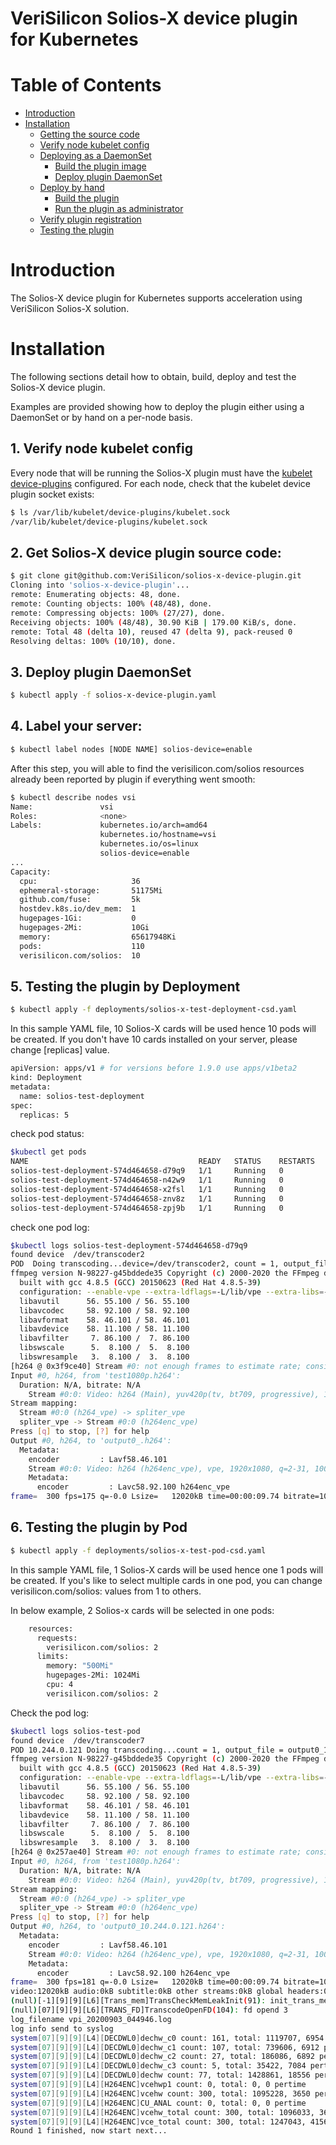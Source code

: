 # VeriSilicon Solios-X device plugin for Kubernetes

# Table of Contents

* [Introduction](#introduction)
* [Installation](#installation)
    * [Getting the source code](#getting-the-source-code)
    * [Verify node kubelet config](#verify-node-kubelet-config)
    * [Deploying as a DaemonSet](#deploying-as-a-daemonset)
        * [Build the plugin image](#build-the-plugin-image)
        * [Deploy plugin DaemonSet](#deploy-plugin-daemonset)
    * [Deploy by hand](#deploy-by-hand)
        * [Build the plugin](#build-the-plugin)
        * [Run the plugin as administrator](#run-the-plugin-as-administrator)
    * [Verify plugin registration](#verify-plugin-registration)
    * [Testing the plugin](#testing-the-plugin)

# Introduction

The Solios-X device plugin for Kubernetes supports acceleration using VeriSilicon Solios-X solution.

# Installation

The following sections detail how to obtain, build, deploy and test the Solios-X device plugin.

Examples are provided showing how to deploy the plugin either using a DaemonSet or by hand on a per-node basis.

## 1. Verify node kubelet config

Every node that will be running the Solios-X plugin must have the
[kubelet device-plugins](https://kubernetes.io/docs/concepts/extend-kubernetes/compute-storage-net/device-plugins/)
configured. For each node, check that the kubelet device plugin socket exists:

```bash
$ ls /var/lib/kubelet/device-plugins/kubelet.sock
/var/lib/kubelet/device-plugins/kubelet.sock
```

## 2. Get Solios-X device plugin source code:

```bash
$ git clone git@github.com:VeriSilicon/solios-x-device-plugin.git
Cloning into 'solios-x-device-plugin'...
remote: Enumerating objects: 48, done.
remote: Counting objects: 100% (48/48), done.
remote: Compressing objects: 100% (27/27), done.
Receiving objects: 100% (48/48), 30.90 KiB | 179.00 KiB/s, done.
remote: Total 48 (delta 10), reused 47 (delta 9), pack-reused 0
Resolving deltas: 100% (10/10), done.
```

## 3. Deploy plugin DaemonSet

```bash
$ kubectl apply -f solios-x-device-plugin.yaml
```

## 4. Label your server:

```bash
$ kubectl label nodes [NODE NAME] solios-device=enable
```
After this step, you will able to find the verisilicon.com/solios resources already been reported by plugin if everything went smooth:
```bash
$ kubectl describe nodes vsi
Name:               vsi
Roles:              <none>
Labels:             kubernetes.io/arch=amd64
                    kubernetes.io/hostname=vsi
                    kubernetes.io/os=linux
                    solios-device=enable
...
Capacity:
  cpu:                     36
  ephemeral-storage:       51175Mi
  github.com/fuse:         5k
  hostdev.k8s.io/dev_mem:  1
  hugepages-1Gi:           0
  hugepages-2Mi:           10Gi
  memory:                  65617948Ki
  pods:                    110
  verisilicon.com/solios:  10

```

## 5. Testing the plugin by Deployment

```bash
$ kubectl apply -f deployments/solios-x-test-deployment-csd.yaml
```
In this sample YAML file, 10 Solios-X cards will be used hence 10 pods will be created. If you don't have 10 cards installed on your server, please change [replicas] value.
```bash
apiVersion: apps/v1 # for versions before 1.9.0 use apps/v1beta2
kind: Deployment
metadata:
  name: solios-test-deployment
spec:
  replicas: 5

```

check pod status:
```bash
$kubectl get pods
NAME                                      READY   STATUS    RESTARTS   AGE
solios-test-deployment-574d464658-d79q9   1/1     Running   0          111s
solios-test-deployment-574d464658-n42w9   1/1     Running   0          111s
solios-test-deployment-574d464658-x2fsl   1/1     Running   0          111s
solios-test-deployment-574d464658-znv8z   1/1     Running   0          111s
solios-test-deployment-574d464658-zpj9b   1/1     Running   0          111s
```

check one pod log:
```bash
$kubectl logs solios-test-deployment-574d464658-d79q9
found device  /dev/transcoder2
POD  Doing transcoding...device=/dev/transcoder2, count = 1, output_file = output0_.h264
ffmpeg version N-98227-g45bddede35 Copyright (c) 2000-2020 the FFmpeg developers
  built with gcc 4.8.5 (GCC) 20150623 (Red Hat 4.8.5-39)
  configuration: --enable-vpe --extra-ldflags=-L/lib/vpe --extra-libs=-lvpi --disable-sdl2 --disable-libxcb --disable-libxcb-shm --disable-libxcb-xfixes --disable-libxcb-shape --disable-xlib --disable-libmfx --disable-vaapi
  libavutil      56. 55.100 / 56. 55.100
  libavcodec     58. 92.100 / 58. 92.100
  libavformat    58. 46.101 / 58. 46.101
  libavdevice    58. 11.100 / 58. 11.100
  libavfilter     7. 86.100 /  7. 86.100
  libswscale      5.  8.100 /  5.  8.100
  libswresample   3.  8.100 /  3.  8.100
[h264 @ 0x3f9ce40] Stream #0: not enough frames to estimate rate; consider increasing probesize
Input #0, h264, from 'test1080p.h264':
  Duration: N/A, bitrate: N/A
    Stream #0:0: Video: h264 (Main), yuv420p(tv, bt709, progressive), 1920x1080, 29.97 fps, 29.97 tbr, 1200k tbn, 59.94 tbc
Stream mapping:
  Stream #0:0 (h264_vpe) -> spliter_vpe
  spliter_vpe -> Stream #0:0 (h264enc_vpe)
Press [q] to stop, [?] for help
Output #0, h264, to 'output0_.h264':
  Metadata:
    encoder         : Lavf58.46.101
    Stream #0:0: Video: h264 (h264enc_vpe), vpe, 1920x1080, q=2-31, 10000 kb/s, 29.97 fps, 29.97 tbn, 29.97 tbc
    Metadata:
      encoder         : Lavc58.92.100 h264enc_vpe
frame=  300 fps=175 q=-0.0 Lsize=   12020kB time=00:00:09.74 bitrate=10106.9kbits/s speed=5.69x
```
## 6. Testing the plugin by Pod

```bash
$ kubectl apply -f deployments/solios-x-test-pod-csd.yaml
```
In this sample YAML file, 1 Solios-X cards will be used hence one 1 pods will be created.
If you's like to select multiple cards in one pod, you can change verisilicon.com/solios: values from 1 to others.

In below example, 2 Solios-x cards will be selected in one pods:

```bash
    resources:
      requests:
        verisilicon.com/solios: 2
      limits:
        memory: "500Mi"
        hugepages-2Mi: 1024Mi
        cpu: 4
        verisilicon.com/solios: 2
```
Check the pod log:
```bash
$kubectl logs solios-test-pod
found device  /dev/transcoder7
POD 10.244.0.121 Doing transcoding...count = 1, output_file = output0_10.244.0.121.h264
ffmpeg version N-98227-g45bddede35 Copyright (c) 2000-2020 the FFmpeg developers
  built with gcc 4.8.5 (GCC) 20150623 (Red Hat 4.8.5-39)
  configuration: --enable-vpe --extra-ldflags=-L/lib/vpe --extra-libs=-lvpi --disable-sdl2 --disable-libxcb --disable-libxcb-shm --disable-libxcb-xfixes --disable-libxcb-shape --disable-xlib --disable-libmfx --disable-vaapi
  libavutil      56. 55.100 / 56. 55.100
  libavcodec     58. 92.100 / 58. 92.100
  libavformat    58. 46.101 / 58. 46.101
  libavdevice    58. 11.100 / 58. 11.100
  libavfilter     7. 86.100 /  7. 86.100
  libswscale      5.  8.100 /  5.  8.100
  libswresample   3.  8.100 /  3.  8.100
[h264 @ 0x257ae40] Stream #0: not enough frames to estimate rate; consider increasing probesize
Input #0, h264, from 'test1080p.h264':
  Duration: N/A, bitrate: N/A
    Stream #0:0: Video: h264 (Main), yuv420p(tv, bt709, progressive), 1920x1080, 29.97 fps, 29.97 tbr, 1200k tbn, 59.94 tbc
Stream mapping:
  Stream #0:0 (h264_vpe) -> spliter_vpe
  spliter_vpe -> Stream #0:0 (h264enc_vpe)
Press [q] to stop, [?] for help
Output #0, h264, to 'output0_10.244.0.121.h264':
  Metadata:
    encoder         : Lavf58.46.101
    Stream #0:0: Video: h264 (h264enc_vpe), vpe, 1920x1080, q=2-31, 10000 kb/s, 29.97 fps, 29.97 tbn, 29.97 tbc
    Metadata:
      encoder         : Lavc58.92.100 h264enc_vpe
frame=  300 fps=181 q=-0.0 Lsize=   12020kB time=00:00:09.74 bitrate=10106.9kbits/s speed=5.88x
video:12020kB audio:0kB subtitle:0kB other streams:0kB global headers:0kB muxing overhead: 0.000000%
(null)[-1][9][9][L6][Trans_mem]TransCheckMemLeakInit(91): init_trans_memory test
(null)[07][9][9][L6][TRANS_FD]TranscodeOpenFD(104): fd opend 3
log_filename vpi_20200903_044946.log
log info send to syslog
system[07][9][9][L4][DECDWL0]dechw_c0 count: 161, total: 1119707, 6954 pertime
system[07][9][9][L4][DECDWL0]dechw_c1 count: 107, total: 739606, 6912 pertime
system[07][9][9][L4][DECDWL0]dechw_c2 count: 27, total: 186086, 6892 pertime
system[07][9][9][L4][DECDWL0]dechw_c3 count: 5, total: 35422, 7084 pertime
system[07][9][9][L4][DECDWL0]dechw count: 77, total: 1428861, 18556 pertime
system[07][9][9][L4][H264ENC]vcehwp1 count: 0, total: 0, 0 pertime
system[07][9][9][L4][H264ENC]vcehw count: 300, total: 1095228, 3650 pertime
system[07][9][9][L4][H264ENC]CU_ANAL count: 0, total: 0, 0 pertime
system[07][9][9][L4][H264ENC]vcehw_total count: 300, total: 1096033, 3653 pertime
system[07][9][9][L4][H264ENC]vce_total count: 300, total: 1247043, 4156 pertime
Round 1 finished, now start next...

```
